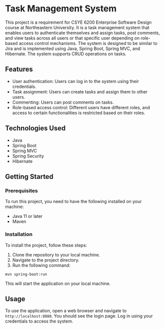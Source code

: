 # Task Management System

This project is a requirement for CSYE 6200 Enterprise Software Design course at Northeastern University. It is a task management system that enables users to authenticate themselves and assign tasks, post comments, and view tasks across all users or that specific user depending on role-based access control mechanisms. The system is designed to be similar to Jira and is implemented using Java, Spring Boot, Spring MVC, and Hibernate. The system supports CRUD operations on tasks.

## Features

- User authentication: Users can log in to the system using their credentials.
- Task assignment: Users can create tasks and assign them to other users.
- Commenting: Users can post comments on tasks.
- Role-based access control: Different users have different roles, and access to certain functionalities is restricted based on their roles.

## Technologies Used

- Java
- Spring Boot
- Spring MVC
- Spring Security
- Hibernate

## Getting Started

### Prerequisites

To run this project, you need to have the following installed on your machine:

- Java 11 or later
- Maven

### Installation

To install the project, follow these steps:

1. Clone the repository to your local machine.
2. Navigate to the project directory.
3. Run the following command:

```
mvn spring-boot:run
```

This will start the application on your local machine.

## Usage

To use the application, open a web browser and navigate to `http://localhost:8080`. You should see the login page. Log in using your credentials to access the system.
